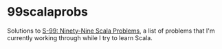 # 99scalaprobs
Solutions to [S-99: Ninety-Nine Scala Problems](http://aperiodic.net/phil/scala/s-99/), a list of 
problems that I'm currently working through while I try to learn Scala.
